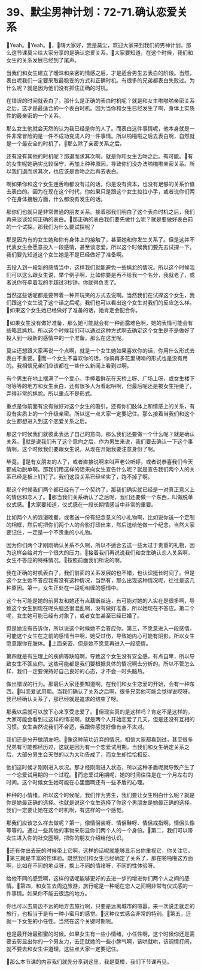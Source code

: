 # 39、默尘男神计划：72-71.确认恋爱关系

🎼Yeah。🎼Yeah。🎼，🎼嗨大家好，我是莫尘，欢迎大家来到我们的男神计划。那么这节课莫尘给大家分享的是确认恋爱关系。🎼大家要知道，在这个时候，我们和女生的关系发展已经到了尾声。

当我们和女生建立了暧昧和亲密的情感之后，才是适合男生去表白的阶段。当然，表白呢我们一定要采取最稳妥的方式和正确时机。有很多的兄弟都表白失败过。为什么呢？就是因为他们没有抓住正确的时机。

在错误的时间就表白了。那什么是正确的表白时机呢？就是和女生啪啪啪亲密关系之后，这才是最适合的一个表白时机。因为当你和女生已经发生了啊，身体上实质性的最亲密的一个关系。

那么女生他就会天然的认为我已经是你的人了。而表白这件事情呢，他本身就是一件非常冒险的是一件不成功变成人的一件事情。所以啪啪啪之后去表白啊，自然就是一个最安全的时机了。🎼那么除了亲密关系之后。

还有没有其他的时机呢？那退而求其次啊，就是你和女生舌吻之后。有可能。🎼有的女生呢她确实比较保守，再加上种种原因，导致你们没办法啪啪啪亲密关系。所以我们退而求其次，也应该是舍吻之后再去表白。

啊如果你和这个女生连舌吻都没有过的话，你是没有资本，也没有足够的关系价值去表白的。因为在现在这个时代，你如果只是跟这个女生拉拉小手，或者说你们两个在身体接触方面，什么都没有发生的话。

那你们也就只是非常普通的朋友关系。接着那我们明白了这个表白时机之后，我们再来谈谈如何正确的表白。🎼那正确的表白我们要先做什么呢？就是要做好表白前的一个试探。那我们为什么要试探呢？

那是因为有的女生她和你有身体上的接触了，甚至她和你发生关系了。但是这并不代表女生会愿意投入一段感情，甚至谈恋爱。所以这个时候我们要先去试探一下。我们要先知道这个女生她是不是已经做好了准备啊。

去投入到一段新的感情当中，这样我们就能避免一些尴尬的情况。所以这个时候我们可以这么跟女生说，举个例子啊，比如你要是再不给我一个名分，我就老了，或者说你在牵着我的手超过3秒钟，你就得负责了。

当然这些话呢都是要带着一种开玩笑的方式去说啊。当然我们在试探这个女生，我们跟这个女生说了这个话之后呢，我们也可以看出这个女生对我们的反应怎么样。🎼如果这个女生她已经做好了准备的话，她肯定会配合你。

🎼如果女生没有做好准备，那么她可能就会有一种面露难色啊，她的表情可能会有些略显尴尬。所以这个时候我们可以通过这种方式啊去确定这个女生是不是做好了投入到一段新的感情中的一个准备。那么在这里呢。

莫尘还想跟大家再说一个点啊，就是一个女生她如果喜欢你的话，你用什么形式去表白不重要。🎼而一个女生不喜欢你的话，你搞再多花里胡哨的形式也是没有用的。我相信兄弟们应该都在一些什么新闻上看到过啊。

有个男生在地上摆满了一个爱心，手捧着鲜花在天桥上呀、广场上呀，或女生楼下呀等等的地方和女生表白，还有很多人为看起哄啊，但最后呢还是被女生拒绝了，弄得非常的尴尬。所以重点不是形式。

重点是你前面有没有做好对这个女生的吸引。还有你们肢体上和情感上的关系，有没有实质上的一个升级亲密。所以这一点大家一定要记住。那么接着当我们和这个女生都想进入到这个恋爱关系之后。

那这个时候我们就彼此表达了自己的意向。那么我们还要做一个什么呢？就是确认关系。🎼就是说我们有了这个意向之后，作为男生来说，我们要去确认一下这个事情啊。这个时候我们要跟女生说，从现在开始我要注意身份了啊。

毕竟。🎼是有女朋友的人了，或者直接说啊来叫声老公听婷，或者说恭喜我们今天都成功脱单啊。那我们用这样的话来向女生宣告什么呢？就是宣告我们两个人的关系已经是板上钉钉了。我们这段关系已经坐实了，跑不掉了啊。

那这个时候我们两个都已经有了一个契约了。那我们确实就已经是一对真正意义上的情侣和恋人了。🎼那当我们关系确认了之后呢，我们还要做一个东西，叫做脱单仪式感。🎼大家要知道，仪式感在一段长期情感当中非常的重要。

比如两个人的浪漫晚餐，或者送一份有纪念意义的小礼物啊，比如说你送一个定制的相框，然后呢把你们两个人的合影打印出来，然后送给他做一个纪念。当然大家要记住，一定是一个不贵重的小礼物。

因为你们两个才刚刚确认关系不久啊，所以不适合去送一些太过于贵重的礼物，因为这样会给对方一个很大的压力。🎼接着我们再说说我们和女生确认恋人关系啊，女生不答应的特殊情况。🎼按照前面我们所说的啊。

我在正确的时机表白了，我们前面的关系发展的也不错，也认识挺长时间了。但是这个女生她不答应我有没有这种情况，当然有，那么出现这种情况呢，往往是这几种原因。第一，女生正处在一段呃纠缠的感情中。

这个有可能是她的前男友和她还有点藕断丝连，有可能对她的人实在是很多啊，导致这个女生到现在呢头脑还很混乱啊，没有做好准备，所以她现在不答应。第二个呢，女生她可能已经有对象了，或者女生甚至已经已婚了。

但是她没有告诉你，所以说这个时候她不会答应你。第三，不愿意进入一段感情。可能这个女生在之前的感情当中啊，她受过伤，导致她内心可能有阴影，所以女生愿意跟你在肢体。🎼上面亲密，但是她不愿意再进入一段感情。

第四就是有生理上的疾病等缺陷啊，导致这个女生没有安全感，有点自卑，所以导致女生不答应你。这些可能都是我们要根据具体的情况啊去分析的。所以不管怎么样，我们一定要保持好自己良好的心态，才不会一时头脑热。

做出错误的行为。那最后大家还要知道啊，在我们和女生恋爱的开始，会有一种东西。🎼叫恋爱试用期。当我们确认了关系之后啊，很多兄弟他可能会觉得说哎呀，我已经确认关系了，那已经就是追求的结束了呀。

那我以后就可以放下心来享受恋爱了。🎼但现实真的是这样吗？肯定不是这样的，大家可能会看到过这样的情况啊，就是两个人开始恋爱了几天，但是还没有互相的习惯。女生突然说我们不合适，我跟你感觉好像有点不太对。

我们还是分开做朋友吧。🎼像这种前功近弃的情况，相信大家都看到过，甚至很多兄弟有可能都经历过，这就是因为有一个恋爱试用期。当我们和女生确定关系之后，大部分男生会天然的以为大功告成了，而女生却恰恰相反。

他们这时候才刚刚进入状况。那才经刚刚进入状态，所以这种矛盾呢就导致产生了一个恋爱试用期的一个过程。🎼而恋爱试用期呢，她的时间往往是在一个月左右的时间。这个时候女生她可能在心里面啊还有一些矛盾的心理。

种种的小情绪。所以这个时候呢，我们作为男生，我们要让女生明白什么呢？就是你是她最正确的选择。也就是说这个女生选择了你这个男朋友是她最正确的选择。我们一定要让她在这个时机啊，有这样的一个感觉。

那我们应该怎么样去做呢？第一，像情侣装呀、情侣鞋呀、情侣戒指啊，情侣头像等等的。通过一些其他的事物来彰显你们两个人的一个身份。🎼第二，我们可以带女生进入你的社交圈啊，把你的朋友介绍给他认识。

🎼还有你出去玩的时候带上它啊，这样的话呢就能够显示出你重视它，你关注它。🎼第三就是丰富的性体验。既然我们和女生已经确定了关系了，那在啪啪啪这方面啊，比如在不同的地点呀，换上不同的情绪呀，不同的性体验呀。

给他不同的感受啊，这样的话呢能够更好的去进一步的增进你们两个人之间的感情。🎼第四，和女生去周边旅游，旅行呢是一种呃在恋人之间啊非常有仪式感的一件事情。如果你不能去很远的地方。

你也可以去周边不远的地方去旅行啊，只要是远离城市的喧嚣，来一次说走就走的旅行，也相当于是有一种小蜜月的感觉。🎼这种仪式感会非常的特别。🎼第五，迁就一下女生的小任性。当然在这个关键时期呢。

也是最开始最甜蜜的时候。如果女生有一些小情绪，小任性啊，这个时候你还是需要去彰显出你的一个男友力，去迁就她的一些小脾气啊，该哄就哄，该调情打闹，就不要去和女生讲道理，这些点大家一定要记住。

🎼那么本节课的内容我们就先分享到这里，我是莫橙，我们下节课再见。